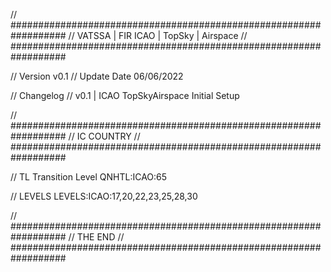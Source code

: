 // ##################################################################
//                 VATSSA | FIR ICAO | TopSky | Airspace
// ##################################################################

// Version v0.1
// Update Date 06/06/2022

// Changelog
// v0.1 | ICAO TopSkyAirspace Initial Setup


// ##################################################################
//                 IC COUNTRY
// ##################################################################

// TL Transition Level
QNHTL:ICAO:65

// LEVELS
LEVELS:ICAO:17,20,22,23,25,28,30

// ##################################################################
//                 THE END
// ##################################################################

